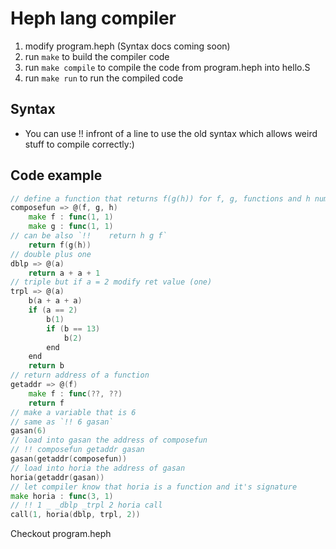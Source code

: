 # Heph lang compiler
1. modify program.heph (Syntax docs coming soon)
2. run `make` to build the compiler code
3. run `make compile` to compile the code from program.heph into hello.S
4. run `make run` to run the compiled code

## Syntax
- You can use !! infront of a line to use the old syntax which allows
weird stuff to compile correctly:)
## Code example
```go
// define a function that returns f(g(h)) for f, g, functions and h number
composefun => @(f, g, h)
    make f : func(1, 1)
    make g : func(1, 1)
// can be also `!!    return h g f`
    return f(g(h))
// double plus one
dblp => @(a)
    return a + a + 1
// triple but if a = 2 modify ret value (one)
trpl => @(a)
    b(a + a + a)
    if (a == 2)
        b(1)
        if (b == 13)
            b(2)
        end
    end
    return b
// return address of a function
getaddr => @(f)
    make f : func(??, ??)
    return f
// make a variable that is 6
// same as `!! 6 gasan`
gasan(6)
// load into gasan the address of composefun
// !! composefun getaddr gasan
gasan(getaddr(composefun))
// load into horia the address of gasan
horia(getaddr(gasan))
// let compiler know that horia is a function and it's signature
make horia : func(3, 1)
// !! 1 _ _dblp _trpl 2 horia call
call(1, horia(dblp, trpl, 2))
```

Checkout program.heph